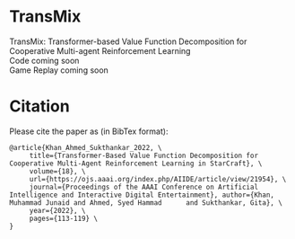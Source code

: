 # TransMix
TransMix: Transformer-based Value Function Decomposition for Cooperative Multi-agent Reinforcement Learning \
Code coming soon \
Game Replay coming soon

# Citation

Please cite the paper as (in BibTex format):
```
@article{Khan_Ahmed_Sukthankar_2022, \
     title={Transformer-Based Value Function Decomposition for Cooperative Multi-Agent Reinforcement Learning in StarCraft}, \
     volume={18}, \
     url={https://ojs.aaai.org/index.php/AIIDE/article/view/21954}, \
     journal={Proceedings of the AAAI Conference on Artificial Intelligence and Interactive Digital Entertainment}, author={Khan, Muhammad Junaid and Ahmed, Syed Hammad      and Sukthankar, Gita}, \
     year={2022}, \
     pages={113-119} \
}
```
